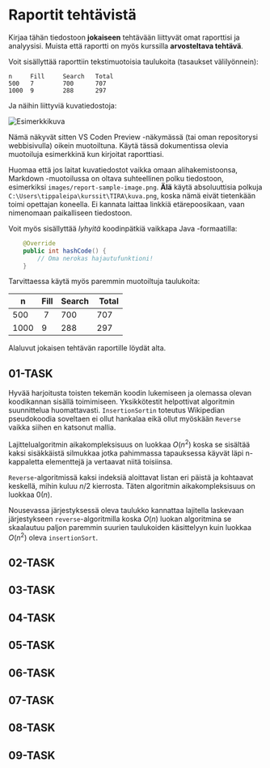 # Raportit tehtävistä

Kirjaa tähän tiedostoon **jokaiseen** tehtävään liittyvät omat raporttisi ja analyysisi. Muista että raportti on myös kurssilla **arvosteltava tehtävä**.

Voit sisällyttää raporttiin tekstimuotoisia taulukoita (tasaukset välilyönnein):

```
n     Fill     Search   Total
500   7        700      707
1000  9        288      297
```

Ja näihin liittyviä kuvatiedostoja:

![Esimerkkikuva](report-sample-image.png)

Nämä näkyvät sitten VS Coden Preview -näkymässä (tai oman repositorysi webbisivulla) oikein muotoiltuna. Käytä tässä dokumentissa olevia muotoiluja esimerkkinä kun kirjoitat raporttiasi. 

Huomaa että jos laitat kuvatiedostot vaikka omaan alihakemistoonsa, Markdown -muotoilussa on oltava suhteellinen polku tiedostoon, esimerkiksi `images/report-sample-image.png`. **Älä** käytä absoluuttisia polkuja `C:\Users\tippaleipa\kurssit\TIRA\kuva.png`, koska nämä eivät tietenkään toimi opettajan koneella. Ei kannata laittaa linkkiä etärepoosikaan, vaan nimenomaan paikalliseen tiedostoon.

Voit myös sisällyttää *lyhyitä* koodinpätkiä vaikkapa Java -formaatilla:

```Java
	@Override
	public int hashCode() {
		// Oma nerokas hajautufunktioni!
	}
```
Tarvittaessa käytä myös paremmin muotoiltuja taulukoita:

| n	| Fill	| Search	| Total |
|-----|--------|--------|-------|
| 500	 | 7	| 700	| 707 |
| 1000 |	9	| 288	| 297 | 

Alaluvut jokaisen tehtävän raportille löydät alta.


## 01-TASK
Hyvää harjoitusta toisten tekemän koodin lukemiseen ja olemassa olevan koodikannan sisällä toimimiseen. Yksikkötestit helpottivat algoritmin suunnittelua huomattavasti. `InsertionSortin` toteutus Wikipedian pseudokoodia soveltaen ei ollut hankalaa eikä ollut myöskään `Reverse` vaikka siihen en katsonut mallia.

Lajittelualgoritmin aikakompleksisuus on luokkaa $O(n^2)$ koska se sisältää kaksi sisäkkäistä silmukkaa jotka pahimmassa tapauksessa käyvät läpi n-kappaletta elementtejä ja vertaavat niitä toisiinsa.

`Reverse`-algoritmissä kaksi indeksiä aloittavat listan eri päistä ja kohtaavat keskellä, mihin kuluu $n/2$ kierrosta. Täten algoritmin aikakompleksisuus on luokkaa $0(n)$. 

Nousevassa järjestyksessä oleva taulukko kannattaa lajitella laskevaan järjestykseen `reverse`-algoritmilla koska $O(n)$ luokan algoritmina se skaalautuu paljon paremmin suurien taulukoiden käsittelyyn kuin luokkaa $O(n^2)$ oleva `insertionSort`.
## 02-TASK

## 03-TASK

## 04-TASK

## 05-TASK

## 06-TASK

## 07-TASK

## 08-TASK

## 09-TASK